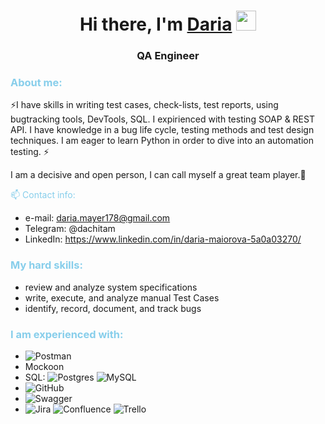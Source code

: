 <h1 align="center">Hi there, I'm <a href="https://daniilshat.ru/" target="_blank">Daria</a> 
<img src="https://github.com/blackcater/blackcater/raw/main/images/Hi.gif" height="32"/></h1>
<h3 align="center">QA Engineer</h3>

### <span style="color:skyblue"> About me: </span>

⚡I have skills in writing test cases, check-lists, test reports, using bugtracking tools, DevTools, SQL.
I expirienced with testing SOAP & REST API. I have knowledge in a bug life cycle, testing methods and test design techniques.
I am eager to learn Python in order to dive into an automation testing. ⚡ 

I am a decisive and open person, I can call myself a great team player.👯

<span style="color:skyblue"> 📫 Contact info: </span>

- e-mail: daria.mayer178@gmail.com
- Telegram: @dachitam
- LinkedIn: https://www.linkedin.com/in/daria-maiorova-5a0a03270/






### <span style="color:skyblue"> My hard skills: </span>
- review and analyze system specifications
- write, execute, and analyze manual Test Cases
- identify, record, document, and track bugs

### <span style="color:skyblue"> I am experienced with: </span>
- ![Postman](https://img.shields.io/badge/Postman-FF6C37?style=for-the-badge&logo=postman&logoColor=white)
- Mockoon
- SQL: ![Postgres](https://img.shields.io/badge/postgres-%23316192.svg?style=for-the-badge&logo=postgresql&logoColor=white) ![MySQL](https://img.shields.io/badge/mysql-%2300f.svg?style=for-the-badge&logo=mysql&logoColor=white)
- ![GitHub](https://img.shields.io/badge/github-%23121011.svg?style=for-the-badge&logo=github&logoColor=white)
- ![Swagger](https://img.shields.io/badge/-Swagger-%23Clojure?style=for-the-badge&logo=swagger&logoColor=white)
- ![Jira](https://img.shields.io/badge/jira-%230A0FFF.svg?style=for-the-badge&logo=jira&logoColor=white) ![Confluence](https://img.shields.io/badge/confluence-%23172BF4.svg?style=for-the-badge&logo=confluence&logoColor=white) ![Trello](https://img.shields.io/badge/Trello-%23026AA7.svg?style=for-the-badge&logo=Trello&logoColor=white)
